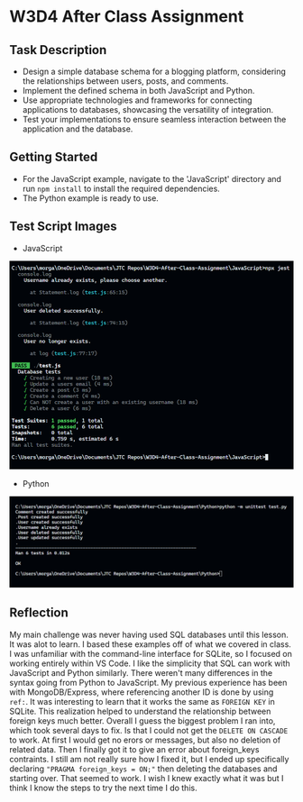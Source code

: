 # W3D4 After Class Assignment

## Task Description

- Design a simple database schema for a blogging platform, considering the relationships between users, posts, and comments.
- Implement the defined schema in both JavaScript and Python.
- Use appropriate technologies and frameworks for connecting applications to databases, showcasing the versatility of integration.
- Test your implementations to ensure seamless interaction between the application and the database.

## Getting Started

- For the JavaScript example, navigate to the 'JavaScript' directory and run `npm install` to install the required dependencies.
- The Python example is ready to use.

## Test Script Images

- JavaScript

![CRUD Tests](/JavaScript/testJS.png)

- Python

![CRUD Tests](/Python/testPy.png)

## Reflection

My main challenge was never having used SQL databases until this lesson. It was alot to learn. I based these examples off of what we covered in class. I was unfamiliar with the command-line interface for SQLite, so I focused on working entirely within VS Code. I like the simplicity that SQL can work with JavaScript and Python similarly. There weren't many differences in the syntax going from Python to JavaScript. My previous experience has been with MongoDB/Express, where referencing another ID is done by using `ref:`. It was interesting to learn that it works the same as `FOREIGN KEY` in SQLite. This realization helped to understand the relationship between foreign keys much better. Overall I guess the biggest problem I ran into, which took several days to fix. Is that I could not get the `DELETE ON CASCADE` to work. At first I would get no erors or messages, but also no deletion of related data. Then I finally got it to give an error about foreign_keys contraints. I still am not really sure how I fixed it, but I ended up specifically declaring `"PRAGMA foreign_keys = ON;"` then deleting the databases and starting over. That seemed to work. I wish I knew exactly what it was but I think I know the steps to try the next time I do this. 
